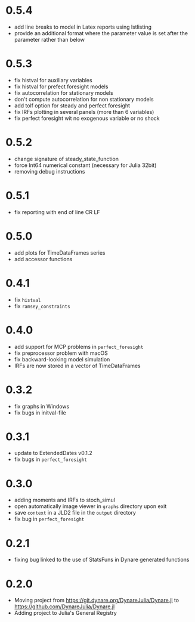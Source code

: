 0.5.4
=====
- add line breaks to model in Latex reports using lstlisting
- provide an additional format where the parameter value is set after
the parameter rather than below

0.5.3
=====
- fix histval for auxiliary variables
- fix histval for prefect foresight models
- fix autocorrelation for stationary models
- don't compute autocorrelation for non stationary models
- add tolf option for steady and perfect foresight
- fix IRFs plotting in several panels (more than 6 variables)
- fix perfect foresight wit no exogenous variable or no shock

0.5.2
=====
- change signature of steady_state_function
- force Int64 numerical constant (necessary for Julia 32bit)
- removing debug instructions

0.5.1
=====
- fix reporting with end of line CR LF

0.5.0
=====
- add plots for TimeDataFrames series
- add accessor functions

0.4.1
=====
- fix ``histval``
- fix ``ramsey_constraints``

0.4.0
=====
- add support for MCP problems in ``perfect_foresight``
- fix preprocessor problem with macOS
- fix backward-looking model simulation
- IRFs are now stored in a vector of TimeDataFrames

0.3.2
=====
- fix graphs in Windows
- fix bugs in initval-file

0.3.1
=====
- update to ExtendedDates v0.1.2
- fix bugs in ``perfect_foresight``

0.3.0
=====
- adding moments and IRFs to stoch_simul
- open automatically image viewer in ``graphs`` directory upon exit
- save ``context`` in a JLD2 file in the ``output`` directory
- fix bug in ``perfect_foresight``

0.2.1
=====
- fixing bug linked to the use of StatsFuns in Dynare generated functions

0.2.0
======
- Moving project from https://git.dynare.org/DynareJulia/Dynare.jl to https://github.com/DynareJulia/Dynare.jl
- Adding project to Julia's General Registry
